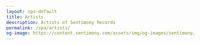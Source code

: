```yaml
---
layout: spa-default
title: Artists
description: Artists of Sentimony Records
permalink: /spa/artists/
og-image: https://content.sentimony.com/assets/img/og-images/sentimony/home.jpg
---
```

